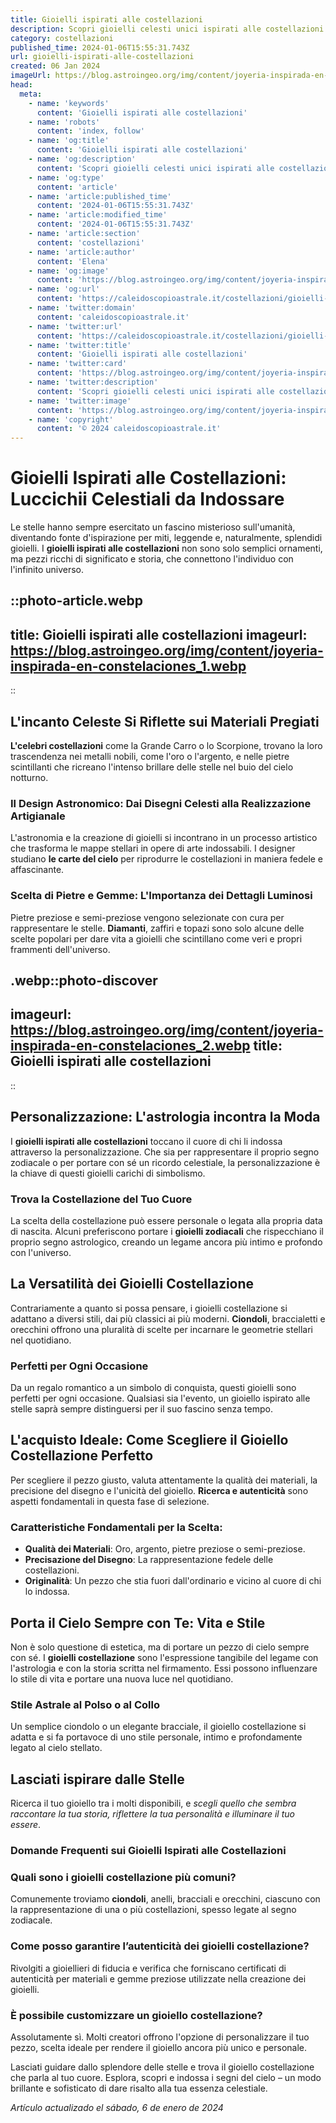 ```yaml
---
title: Gioielli ispirati alle costellazioni
description: Scopri gioielli celesti unici ispirati alle costellazioni. Incanta con eleganza stellare. Ideali per amanti dellastrologia. Brillano come le stelle!
category: costellazioni
published_time: 2024-01-06T15:55:31.743Z
url: gioielli-ispirati-alle-costellazioni
created: 06 Jan 2024
imageUrl: https://blog.astroingeo.org/img/content/joyeria-inspirada-en-constelaciones_1.webp
head:
  meta:
    - name: 'keywords'
      content: 'Gioielli ispirati alle costellazioni'
    - name: 'robots'
      content: 'index, follow'
    - name: 'og:title'
      content: 'Gioielli ispirati alle costellazioni'
    - name: 'og:description'
      content: 'Scopri gioielli celesti unici ispirati alle costellazioni. Incanta con eleganza stellare. Ideali per amanti dellastrologia. Brillano come le stelle!'
    - name: 'og:type'
      content: 'article'
    - name: 'article:published_time'
      content: '2024-01-06T15:55:31.743Z'
    - name: 'article:modified_time'
      content: '2024-01-06T15:55:31.743Z'
    - name: 'article:section'
      content: 'costellazioni'
    - name: 'article:author'
      content: 'Elena'
    - name: 'og:image'
      content: 'https://blog.astroingeo.org/img/content/joyeria-inspirada-en-constelaciones_1.webp'
    - name: 'og:url'
      content: 'https://caleidoscopioastrale.it/costellazioni/gioielli-ispirati-alle-costellazioni'
    - name: 'twitter:domain'
      content: 'caleidoscopioastrale.it'
    - name: 'twitter:url'
      content: 'https://caleidoscopioastrale.it/costellazioni/gioielli-ispirati-alle-costellazioni'
    - name: 'twitter:title'
      content: 'Gioielli ispirati alle costellazioni'
    - name: 'twitter:card'
      content: 'https://blog.astroingeo.org/img/content/joyeria-inspirada-en-constelaciones_1.webp'
    - name: 'twitter:description'
      content: 'Scopri gioielli celesti unici ispirati alle costellazioni. Incanta con eleganza stellare. Ideali per amanti dellastrologia. Brillano come le stelle!'
    - name: 'twitter:image'
      content: 'https://blog.astroingeo.org/img/content/joyeria-inspirada-en-constelaciones_1.webp'
    - name: 'copyright'
      content: '© 2024 caleidoscopioastrale.it'
---
```

# Gioielli Ispirati alle Costellazioni: Luccichii Celestiali da Indossare

Le stelle hanno sempre esercitato un fascino misterioso sull'umanità, diventando fonte d'ispirazione per miti, leggende e, naturalmente, splendidi gioielli. I **gioielli ispirati alle costellazioni** non sono solo semplici ornamenti, ma pezzi ricchi di significato e storia, che connettono l'individuo con l'infinito universo.

::photo-article.webp
---
title: Gioielli ispirati alle costellazioni
imageurl: https://blog.astroingeo.org/img/content/joyeria-inspirada-en-constelaciones_1.webp
---
::

## L'incanto Celeste Si Riflette sui Materiali Pregiati

**L'celebri costellazioni** come la Grande Carro o lo Scorpione, trovano la loro trascendenza nei metalli nobili, come l'oro o l'argento, e nelle pietre scintillanti che ricreano l'intenso brillare delle stelle nel buio del cielo notturno.

### Il Design Astronomico: Dai Disegni Celesti alla Realizzazione Artigianale

L'astronomia e la creazione di gioielli si incontrano in un processo artistico che trasforma le mappe stellari in opere di arte indossabili. I designer studiano **le carte del cielo** per riprodurre le costellazioni in maniera fedele e affascinante.

### Scelta di Pietre e Gemme: L'Importanza dei Dettagli Luminosi

Pietre preziose e semi-preziose vengono selezionate con cura per rappresentare le stelle. **Diamanti**, zaffiri e topazi sono solo alcune delle scelte popolari per dare vita a gioielli che scintillano come veri e propri frammenti dell'universo.

.webp::photo-discover
---
imageurl: https://blog.astroingeo.org/img/content/joyeria-inspirada-en-constelaciones_2.webp
title: Gioielli ispirati alle costellazioni
---
::

## Personalizzazione: L'astrologia incontra la Moda

I **gioielli ispirati alle costellazioni** toccano il cuore di chi li indossa attraverso la personalizzazione. Che sia per rappresentare il proprio segno zodiacale o per portare con sé un ricordo celestiale, la personalizzazione è la chiave di questi gioielli carichi di simbolismo.

### Trova la Costellazione del Tuo Cuore

La scelta della costellazione può essere personale o legata alla propria data di nascita. Alcuni preferiscono portare i **gioielli zodiacali** che rispecchiano il proprio segno astrologico, creando un legame ancora più intimo e profondo con l'universo.

## La Versatilità dei Gioielli Costellazione

Contrariamente a quanto si possa pensare, i gioielli costellazione si adattano a diversi stili, dai più classici ai più moderni. **Ciondoli**, braccialetti e orecchini offrono una pluralità di scelte per incarnare le geometrie stellari nel quotidiano.

### Perfetti per Ogni Occasione

Da un regalo romantico a un simbolo di conquista, questi gioielli sono perfetti per ogni occasione. Qualsiasi sia l'evento, un gioiello ispirato alle stelle saprà sempre distinguersi per il suo fascino senza tempo.

## L'acquisto Ideale: Come Scegliere il Gioiello Costellazione Perfetto

Per scegliere il pezzo giusto, valuta attentamente la qualità dei materiali, la precisione del disegno e l'unicità del gioiello. **Ricerca e autenticità** sono aspetti fondamentali in questa fase di selezione.

### Caratteristiche Fondamentali per la Scelta:

- **Qualità dei Materiali**: Oro, argento, pietre preziose o semi-preziose.
- **Precisazione del Disegno**: La rappresentazione fedele delle costellazioni.
- **Originalità**: Un pezzo che stia fuori dall'ordinario e vicino al cuore di chi lo indossa.

## Porta il Cielo Sempre con Te: Vita e Stile

Non è solo questione di estetica, ma di portare un pezzo di cielo sempre con sé. I **gioielli costellazione** sono l'espressione tangibile del legame con l'astrologia e con la storia scritta nel firmamento. Essi possono influenzare lo stile di vita e portare una nuova luce nel quotidiano.

### Stile Astrale al Polso o al Collo

Un semplice ciondolo o un elegante bracciale, il gioiello costellazione si adatta e si fa portavoce di uno stile personale, intimo e profondamente legato al cielo stellato.

## Lasciati ispirare dalle Stelle

Ricerca il tuo gioiello tra i molti disponibili, e *scegli quello che sembra raccontare la tua storia, riflettere la tua personalità e illuminare il tuo essere*.

### Domande Frequenti sui Gioielli Ispirati alle Costellazioni

### Quali sono i gioielli costellazione più comuni?

Comunemente troviamo **ciondoli**, anelli, bracciali e orecchini, ciascuno con la rappresentazione di una o più costellazioni, spesso legate al segno zodiacale.

### Come posso garantire l’autenticità dei gioielli costellazione?

Rivolgiti a gioiellieri di fiducia e verifica che forniscano certificati di autenticità per materiali e gemme preziose utilizzate nella creazione dei gioielli.

### È possibile customizzare un gioiello costellazione?

Assolutamente sì. Molti creatori offrono l'opzione di personalizzare il tuo pezzo, scelta ideale per rendere il gioiello ancora più unico e personale.

Lasciati guidare dallo splendore delle stelle e trova il gioiello costellazione che parla al tuo cuore. Esplora, scopri e indossa i segni del cielo – un modo brillante e sofisticato di dare risalto alla tua essenza celestiale.

_Artículo actualizado el sábado, 6 de enero de 2024_